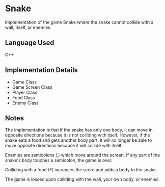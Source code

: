 # Snake
Implementation of the game Snake where the snake cannot collide with a wall, itself, or enemies.

## Language Used
C++

## Implementation Details
- Game Class
- Game Screen Class
- Player Class
- Food Class
- Enemy Class

## Notes
The implementation is that if the snake has only one body, it can move in opposite directions because it is not colliding with itself. However, if the snake eats a food and gets another body part, it will no longer be able to move opposite directions because it will collide with itself. <br>

Enemies are semicolons (;) which move around the screen. If any part of the snake's body touches a semicolon, the game is over. <br>

Colliding with a food (F) increases the score and adds a body to the snake. <br>

The game is lossed upon colliding with the wall, your own body, or enemies. <br>
